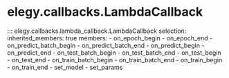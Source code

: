 
# elegy.callbacks.LambdaCallback

::: elegy.callbacks.lambda_callback.LambdaCallback
    selection:
        inherited_members: true
        members:
            - on_epoch_begin
            - on_epoch_end
            - on_predict_batch_begin
            - on_predict_batch_end
            - on_predict_begin
            - on_predict_end
            - on_test_batch_begin
            - on_test_batch_end
            - on_test_begin
            - on_test_end
            - on_train_batch_begin
            - on_train_batch_end
            - on_train_begin
            - on_train_end
            - set_model
            - set_params
        